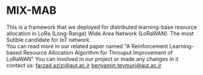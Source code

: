 # MIX-MAB

This is a framework that we deployed for distributed learning-base resource allocation in LoRa (Long-Range) Wide Area Network (LoRaWAN). The most Sutible candidate for IoT network.\
You can read more in our related paper named "A Reinforcement Learning-based Resource Allocation Algorithm for Throuput Improvement of LoRaWAN"
You can involved in our project or made any changes in it
contact us: 
farzad.azizi@aut.ac.ir
benyamin.teymuri@aut.ac.ir
